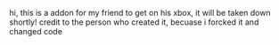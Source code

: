 hi, this is a addon for my friend to get on his xbox, it will be taken down shortly! credit to the person who created it, becuase i forcked it and changed code
